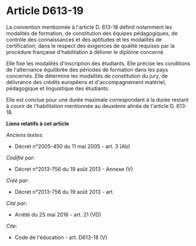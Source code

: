 # Article D613-19

La convention mentionnée à l'article D. 613-18 définit notamment les modalités de formation, de constitution des équipes
pédagogiques, de contrôle des connaissances et des aptitudes et les modalités de certification, dans le respect des exigences
de qualité requises par la procédure française d'habilitation à délivrer le diplôme concerné. 

Elle fixe les modalités d'inscription des étudiants. Elle précise les conditions de l'alternance équilibrée des périodes de
formation dans les pays concernés. Elle détermine les modalités de constitution du jury, de délivrance des crédits européens
et d'accompagnement matériel, pédagogique et linguistique des étudiants. 

Elle est conclue pour une durée maximale correspondant à la durée restant à courir de l'habilitation mentionnée au deuxième
alinéa de l'article D. 613-18.

**Liens relatifs à cet article**

_Anciens textes_:

  - Décret n°2005-450 du 11 mai 2005 - art. 3 (Ab)

_Codifié par_:

  - Décret n°2013-756 du 19 août 2013 -  Annexe (V)

_Créé par_:

  - Décret n°2013-756 du 19 août 2013 - art.

_Cité par_:

  - Arrêté du 25 mai 2016 - art. 21 (VD)

_Cite_:

  - Code de l'éducation - art. D613-18 (V)
